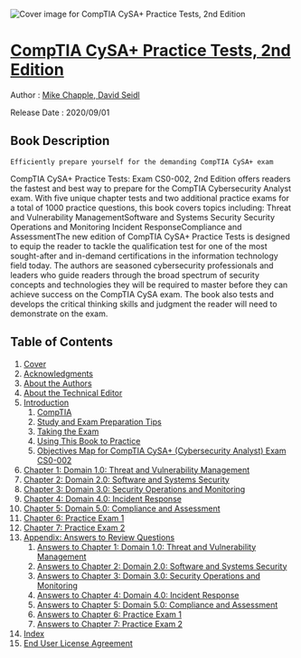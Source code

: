 ![Cover image for CompTIA CySA+ Practice Tests, 2nd Edition](https://imgdetail.ebookreading.net/cover/cover/20201212/EB9781119683797.jpg)

[CompTIA CySA+ Practice Tests, 2nd Edition](https://ebookreading.net/view/book/CompTIA+CySA%2B+Practice+Tests%2C+2nd+Edition-EB9781119683797_1.html "CompTIA CySA+ Practice Tests, 2nd Edition")
====================================================================================================================

Author : [Mike Chapple](https://ebookreading.net/search/author/Mike+Chapple),[ 
            David Seidl](https://ebookreading.net/search/author/+%0D%0A++++++++++++David+Seidl)

Release Date : 2020/09/01

Book Description
-----------------


    
    Efficiently prepare yourself for the demanding CompTIA CySA+ exam
CompTIA CySA+ Practice Tests: Exam CS0-002, 2nd Edition offers readers the fastest and best way to prepare for the CompTIA Cybersecurity Analyst exam. With five unique chapter tests and two additional practice exams for a total of 1000 practice questions, this book covers topics including:
Threat and Vulnerability ManagementSoftware and Systems Security&nbsp;Security Operations and Monitoring&nbsp;Incident ResponseCompliance and AssessmentThe new edition of CompTIA CySA+ Practice Tests is designed to equip the reader to tackle the qualification test for one of the most sought-after and in-demand certifications in the information technology field today.
 The authors are seasoned cybersecurity professionals and leaders who guide readers through the broad spectrum of security concepts and technologies they will be required to master before they can achieve success on the CompTIA CySA exam. The book also tests and develops the critical thinking skills and judgment the reader will need to demonstrate on the exam.
   
  
  

Table of Contents
-----------------

1. [Cover](https://ebookreading.net/view/book/CompTIA+CySA%2B+Practice+Tests%2C+2nd+Edition-EB9781119683797_1.html)
1. [Acknowledgments](https://ebookreading.net/view/book/CompTIA+CySA%2B+Practice+Tests%2C+2nd+Edition-EB9781119683797_6.html)
1. [About the Authors](https://ebookreading.net/view/book/CompTIA+CySA%2B+Practice+Tests%2C+2nd+Edition-EB9781119683797_7.html)
1. [About the Technical Editor](https://ebookreading.net/view/book/CompTIA+CySA%2B+Practice+Tests%2C+2nd+Edition-EB9781119683797_8.html)
1. [Introduction](https://ebookreading.net/view/book/CompTIA+CySA%2B+Practice+Tests%2C+2nd+Edition-EB9781119683797_9.html)
    1. [CompTIA](https://ebookreading.net/view/book/CompTIA+CySA%2B+Practice+Tests%2C+2nd+Edition-EB9781119683797_9.html#head-2-8)
    1. [Study and Exam Preparation Tips](https://ebookreading.net/view/book/CompTIA+CySA%2B+Practice+Tests%2C+2nd+Edition-EB9781119683797_9.html#head-2-9)
    1. [Taking the Exam](https://ebookreading.net/view/book/CompTIA+CySA%2B+Practice+Tests%2C+2nd+Edition-EB9781119683797_9.html#head-2-10)
    1. [Using This Book to Practice](https://ebookreading.net/view/book/CompTIA+CySA%2B+Practice+Tests%2C+2nd+Edition-EB9781119683797_9.html#head-2-11)
    1. [Objectives Map for CompTIA CySA+ (Cybersecurity Analyst) Exam CS0-002](https://ebookreading.net/view/book/CompTIA+CySA%2B+Practice+Tests%2C+2nd+Edition-EB9781119683797_9.html#head-2-12)
1. [Chapter 1: Domain 1.0: Threat and Vulnerability Management](https://ebookreading.net/view/book/CompTIA+CySA%2B+Practice+Tests%2C+2nd+Edition-EB9781119683797_10.html)
1. [Chapter 2: Domain 2.0: Software and Systems Security](https://ebookreading.net/view/book/CompTIA+CySA%2B+Practice+Tests%2C+2nd+Edition-EB9781119683797_11.html)
1. [Chapter 3: Domain 3.0: Security Operations and Monitoring](https://ebookreading.net/view/book/CompTIA+CySA%2B+Practice+Tests%2C+2nd+Edition-EB9781119683797_12.html)
1. [Chapter 4: Domain 4.0: Incident Response](https://ebookreading.net/view/book/CompTIA+CySA%2B+Practice+Tests%2C+2nd+Edition-EB9781119683797_13.html)
1. [Chapter 5: Domain 5.0: Compliance and Assessment](https://ebookreading.net/view/book/CompTIA+CySA%2B+Practice+Tests%2C+2nd+Edition-EB9781119683797_14.html)
1. [Chapter 6: Practice Exam 1](https://ebookreading.net/view/book/CompTIA+CySA%2B+Practice+Tests%2C+2nd+Edition-EB9781119683797_15.html)
1. [Chapter 7: Practice Exam 2](https://ebookreading.net/view/book/CompTIA+CySA%2B+Practice+Tests%2C+2nd+Edition-EB9781119683797_16.html)
1. [Appendix: Answers to Review Questions](https://ebookreading.net/view/book/CompTIA+CySA%2B+Practice+Tests%2C+2nd+Edition-EB9781119683797_17.html)
    1. [Answers to Chapter 1: Domain 1.0: Threat and Vulnerability Management](https://ebookreading.net/view/book/CompTIA+CySA%2B+Practice+Tests%2C+2nd+Edition-EB9781119683797_17.html#head-2-1)
    1. [Answers to Chapter 2: Domain 2.0: Software and Systems Security](https://ebookreading.net/view/book/CompTIA+CySA%2B+Practice+Tests%2C+2nd+Edition-EB9781119683797_17.html#head-2-2)
    1. [Answers to Chapter 3: Domain 3.0: Security Operations and Monitoring](https://ebookreading.net/view/book/CompTIA+CySA%2B+Practice+Tests%2C+2nd+Edition-EB9781119683797_17.html#head-2-3)
    1. [Answers to Chapter 4: Domain 4.0: Incident Response](https://ebookreading.net/view/book/CompTIA+CySA%2B+Practice+Tests%2C+2nd+Edition-EB9781119683797_17.html#head-2-4)
    1. [Answers to Chapter 5: Domain 5.0: Compliance and Assessment](https://ebookreading.net/view/book/CompTIA+CySA%2B+Practice+Tests%2C+2nd+Edition-EB9781119683797_17.html#head-2-5)
    1. [Answers to Chapter 6: Practice Exam 1](https://ebookreading.net/view/book/CompTIA+CySA%2B+Practice+Tests%2C+2nd+Edition-EB9781119683797_17.html#head-2-6)
    1. [Answers to Chapter 7: Practice Exam 2](https://ebookreading.net/view/book/CompTIA+CySA%2B+Practice+Tests%2C+2nd+Edition-EB9781119683797_17.html#head-2-7)
1. [Index](https://ebookreading.net/view/book/CompTIA+CySA%2B+Practice+Tests%2C+2nd+Edition-EB9781119683797_18.html)
1. [End User License Agreement](https://ebookreading.net/view/book/CompTIA+CySA%2B+Practice+Tests%2C+2nd+Edition-EB9781119683797_20.html)
